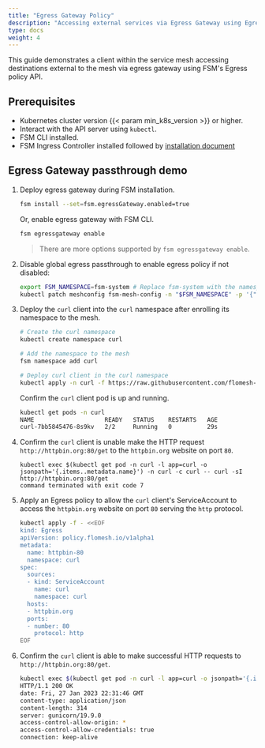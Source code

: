 ```yaml
---
title: "Egress Gateway Policy"
description: "Accessing external services via Egress Gateway using Egress policies"
type: docs
weight: 4
---
```


This guide demonstrates a client within the service mesh accessing destinations external to the mesh via egress gateway using FSM's Egress policy API.

## Prerequisites

- Kubernetes cluster version {{< param min_k8s_version >}} or higher.
- Interact with the API server using `kubectl`.
- FSM CLI installed.
- FSM Ingress Controller installed followed by [installation document](/guides/traffic_management/ingress/kubernetes_ingress/#installation)

## Egress Gateway passthrough demo

1. Deploy egress gateway during FSM installation.

    ```bash
    fsm install --set=fsm.egressGateway.enabled=true
    ```

    Or, enable egress gateway with FSM CLI.

    ```bash
    fsm egressgateway enable
    ```
   
   > There are more options supported by `fsm egressgateway enable`.

2. Disable global egress passthrough to enable egress policy if not disabled:
    
    ```bash
    export FSM_NAMESPACE=fsm-system # Replace fsm-system with the namespace where FSM is installed
    kubectl patch meshconfig fsm-mesh-config -n "$FSM_NAMESPACE" -p '{"spec":{"traffic":{"enableEgress":false}}}'  --type=merge
    ```

3. Deploy the `curl` client into the `curl` namespace after enrolling its namespace to the mesh.

    ```bash
    # Create the curl namespace
    kubectl create namespace curl

    # Add the namespace to the mesh
    fsm namespace add curl

    # Deploy curl client in the curl namespace
    kubectl apply -n curl -f https://raw.githubusercontent.com/flomesh-io/fsm-docs/{{< param fsm_branch >}}/manifests/samples/curl/curl.yaml
    ```

    Confirm the `curl` client pod is up and running.

    ```bash
    kubectl get pods -n curl 
    NAME                    READY   STATUS    RESTARTS   AGE
    curl-7bb5845476-8s9kv   2/2     Running   0          29s
    ```

4. Confirm the `curl` client is unable make the HTTP request `http://httpbin.org:80/get` to the `httpbin.org` website on port `80`.
    
    ```console
    kubectl exec $(kubectl get pod -n curl -l app=curl -o jsonpath='{.items..metadata.name}') -n curl -c curl -- curl -sI http://httpbin.org:80/get
    command terminated with exit code 7
    ```

5. Apply an Egress policy to allow the `curl` client's ServiceAccount to access the `httpbin.org` website on port `80` serving the `http` protocol.
    
    ```bash
    kubectl apply -f - <<EOF
    kind: Egress
    apiVersion: policy.flomesh.io/v1alpha1
    metadata:
      name: httpbin-80
      namespace: curl
    spec:
      sources:
      - kind: ServiceAccount
        name: curl
        namespace: curl
      hosts:
      - httpbin.org
      ports:
      - number: 80
        protocol: http
    EOF

6. Confirm the `curl` client is able to make successful HTTP requests to `http://httpbin.org:80/get`.

    ```bash
    kubectl exec $(kubectl get pod -n curl -l app=curl -o jsonpath='{.items..metadata.name}') -n curl -c curl -- curl -sI http://httpbin.org:80/get
    HTTP/1.1 200 OK
    date: Fri, 27 Jan 2023 22:31:46 GMT
    content-type: application/json
    content-length: 314
    server: gunicorn/19.9.0
    access-control-allow-origin: *
    access-control-allow-credentials: true
    connection: keep-alive
    ```